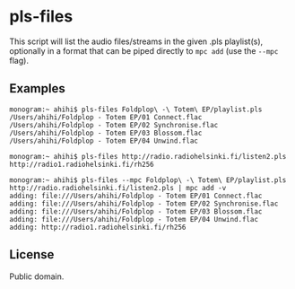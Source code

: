 # pls-files

This script will list the audio files/streams in the given .pls playlist(s), optionally in a format that can be piped directly to `mpc add` (use the `--mpc` flag).

## Examples

    monogram:~ ahihi$ pls-files Foldplop\ -\ Totem\ EP/playlist.pls 
    /Users/ahihi/Foldplop - Totem EP/01 Connect.flac
    /Users/ahihi/Foldplop - Totem EP/02 Synchronise.flac
    /Users/ahihi/Foldplop - Totem EP/03 Blossom.flac
    /Users/ahihi/Foldplop - Totem EP/04 Unwind.flac

    monogram:~ ahihi$ pls-files http://radio.radiohelsinki.fi/listen2.pls
    http://radio1.radiohelsinki.fi/rh256

    monogram:~ ahihi$ pls-files --mpc Foldplop\ -\ Totem\ EP/playlist.pls http://radio.radiohelsinki.fi/listen2.pls | mpc add -v
    adding: file:///Users/ahihi/Foldplop - Totem EP/01 Connect.flac
    adding: file:///Users/ahihi/Foldplop - Totem EP/02 Synchronise.flac
    adding: file:///Users/ahihi/Foldplop - Totem EP/03 Blossom.flac
    adding: file:///Users/ahihi/Foldplop - Totem EP/04 Unwind.flac
    adding: http://radio1.radiohelsinki.fi/rh256

## License

Public domain.